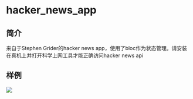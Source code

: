 # hacker_news_app
## 简介
来自于Stephen Grider的hacker news app，使用了bloc作为状态管理。请安装在真机上并打开科学上网工具才能正确访问hacker news api
## 样例
![](https://user-gold-cdn.xitu.io/2018/12/28/167f078f0634c71c?w=1080&h=1920&f=jpeg&s=352441)
